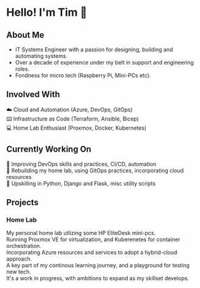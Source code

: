 # Hello! I'm Tim :wave:

## About Me

- IT Systems Engineer with a passion for designing, building and automating systems.  
- Over a decade of experience under my belt in support and engineering roles.  
- Fondness for micro tech (Raspberry Pi, Mini-PCs etc).

## Involved With

:cloud: Cloud and Automation (Azure, DevOps, GitOps)  
:keyboard: Infrastructure as Code (Terraform, Ansible, Bicep)  
:computer: Home Lab Enthusiast (Proxmox, Docker, Kubernetes)  

## Currently Working On

:robot: Improving DevOps skills and practices, CI/CD, automation  
:wrench: Rebuilding my home lab, using GitOps practices, incorporating cloud resources  
:snake: Upskilling in Python, Django and Flask, misc utility scripts  

## Projects

### Home Lab

My personal home lab utlizing some HP EliteDesk mini-pcs.  
Running Proxmox VE for virtualization, and Kuberenetes for container orchestration.  
Incorporating Azure resources and services to adopt a hybrid-cloud approach.  
A key part of my continous learning journey, and a playground for testing new tech.  
It's a work in progress, with ambitions to expand as my skillset develops.  
